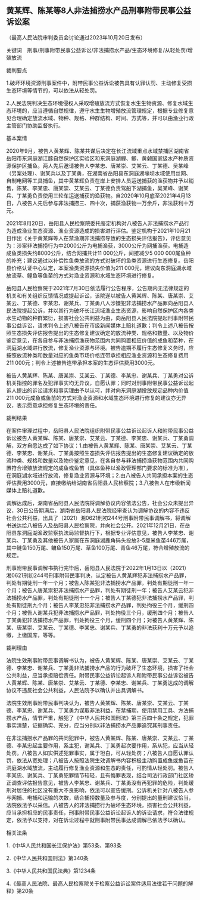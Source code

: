 ## 黄某辉、陈某等8人非法捕捞水产品刑事附带民事公益诉讼案

（最高人民法院审判委员会讨论通过2023年10月20日发布）



关键词　刑事/刑事附带民事公益诉讼/非法捕捞水产品/生态环境修复/从轻处罚/增殖放流

裁判要点

1.破坏环境资源刑事案件中，附带民事公益诉讼被告具有认罪认罚、主动修复受损生态环境等情节的，可以依法从轻处罚。

2.人民法院判决生态环境侵权人采取增殖放流方式恢复水生生物资源、修复水域生态环境的，应当遵循自然规律，遵守水生生物增殖放流管理规定，根据专业修复意见合理确定放流水域、物种、规格、种群结构、时间、方式等，并可以由渔业行政主管部门协助监督执行。

基本案情

2020年9月，被告人黄某辉、陈某共谋后决定在长江流域重点水域禁捕区湖南省岳阳市东洞庭湖江豚自然保护区实验区和东洞庭湖鲤、鲫、黄颡国家级水产种质资源保护区捕鱼。两人先后邀请被告人李某忠、唐某崇、艾某云、丁某德、吴某峰（另案处理）、谢某兵以及丁某勇，在湖南省岳阳县东洞庭湖壕坝水域使用丝网、自制电网等工具捕鱼，其中黄某辉负责在岸上安排人员运送捕获的渔获物并予以销售，陈某、李某忠、唐某崇、艾某云、丁某德负责驾船下湖捕鱼，吴某峰、谢某兵、丁某勇负责使用三轮车运送捕获的渔获物。自2020年10月底至2021年4月13日，八被告人先后参与非法捕捞三、四十次，捕获渔获物一万余斤，非法获利十万元。

2021年8月20日，岳阳县人民检察院委托鉴定机构对八被告人非法捕捞水产品行为造成渔业生态资源、渔业资源造成的损害进行评估。鉴定机构于2021年10月21日作出《关于黄某辉等人在禁渔期非法捕捞导致的生态损失评估报告》，评估意见为：涉案非法捕捞行为中2000公斤为电捕渔获，3000公斤为网捕渔获。电捕造成鱼类损失约8000公斤，结合网捕共计11 000公斤，间接减少5 000 000尾鱼种的补充；建议通过以补偿性鱼类放流的方式对破坏的鱼类资源进行生态修复。岳阳县价格认证中心认定，本案渔类资源损失价值为211 000元，建议向东洞庭湖水域放流草、鲤鱼等鱼苗的方式对渔业资源和水域生态环境进行修复。

岳阳县人民检察院于2021年7月30日依法履行公告程序，公告期内无法律规定的机关和有关组织反馈情况或提起诉讼，该院遂以被告人黄某辉、陈某、唐某崇、艾某云、丁某德、李某忠、谢某兵、丁某勇八人涉嫌犯非法捕捞水产品罪向岳阳县人民法院提起公诉，并以其行为破坏长江流域渔业生态资源，影响自然保护区内各类水生动物的种群繁衍，损害社会公共利益为由，向岳阳县人民法院提起刑事附带民事公益诉讼，请求判令上述八被告在市级新闻媒体上赔礼道歉；判令上述八被告按照生态损失评估报告提出的生态修复建议确定的放流种类、规格和数量、以及物价鉴定意见，在各自参与非法捕捞渔获物范围内共同购置相应价值的成鱼和苗种，在洞庭湖水域进行放流，修复渔业资源与环境。被告逾期不履行生态修复义务时，应按照放流种类和数量对应的鱼类市场价格连带承担相应渔业资源和生态修复费用211 000元；判令上述被告连带承担本案的生态评估费用3000元。

被告人黄某辉、陈某、唐某崇、艾某云、丁某德、李某忠、谢某兵、丁某勇对公诉机关指控的罪名及犯罪事实均无异议，自愿认罪；同时对刑事附带民事公益诉讼起诉人提出的诉讼请求和事实理由予以认可，并对向东洞庭湖投放规定品种内价值211 000元成鱼或鱼苗的方式对渔业资源和水域生态环境进行修复的建议亦无异议，表示愿意承担修复生态环境的责任。

裁判结果

在案件审理过程中，岳阳县人民法院组织附带民事公益诉讼起诉人和附带民事公益诉讼被告人黄某辉、陈某、唐某崇、艾某云、丁某德、李某忠、谢某兵、丁某勇调解，双方自愿达成了如下协议：1.由被告人黄某辉、陈某、唐某崇、艾某云、丁某德、李某忠、谢某兵、丁某勇按照生态损失评估报告提出的生态修复建议确定的放流种类、规格和数量以及物价鉴定意见，在各自参与非法捕捞渔获物范围内共同购置符合增殖放流规定的成鱼或鱼苗（具体鱼种以渔政管理部门要求的标准为准），在洞庭湖水域进行放流，修复渔业资源与环境；2.由八被告人共同承担本案的生态评估费用3000元，直接缴纳给湖南省岳阳县人民检察院；3.八被告人在市级新闻媒体上赔礼道歉。

调解达成后，湖南省岳阳县人民法院将调解协议内容依法公告，社会公众未提出异议，30日公告期满后，湖南省岳阳县人民法院经审查认为调解协议的内容不违反社会公共利益，出具了（2021）湘0621刑初244号刑事附带民事调解书，将调解书送达给八被告人及岳阳县人民检察院，并向社会公开。2021年12月21日，在岳阳县东洞庭湖渔政监察执法局监督执行下，根据专业评估意见，被告人李某忠、谢某兵、丁某勇及其他被告人家属在东洞庭湖鹿角码头投放3-5厘米鱼苗446万尾，其中鲢鱼150万尾、鳙鱼150万尾、草鱼100万尾、青鱼46万尾，符合增殖放流的规定。

刑事附带民事调解书执行完毕后，岳阳县人民法院于2022年1月13日以（2021）湘0621刑初244号刑事附带民事判决，认定被告人黄某辉犯非法捕捞水产品罪，判处有期徒刑一年一个月；被告人陈某犯非法捕捞水产品罪，判处有期徒刑一年一个月；被告人唐某崇犯非法捕捞水产品罪，判处有期徒刑一年；被告人艾某云犯非法捕捞水产品罪，判处有期徒刑十一个月；被告人丁某德犯非法捕捞水产品罪，判处有期徒刑九个月；被告人李某忠犯非法捕捞水产品罪，判处拘役三个月，缓刑四个月；被告人谢某兵犯非法捕捞水产品罪，判处拘役三个月，缓刑四个月；被告人丁某勇犯非法捕捞水产品罪，判处拘役三个月，缓刑四个月；对被告人黄某辉、陈某、唐某崇、艾某云、丁某德、李某忠、谢某兵、丁某勇的非法获利十万元予以追缴，上缴国库，等等。

裁判理由

法院生效刑事附带民事调解书认为，被告人黄某辉、陈某、唐某崇、艾某云、丁某德、李某忠、谢某兵、丁某勇非法捕捞水产品的行为破坏了生态环境，损害了社会公共利益，应当承担赔偿责任。附带民事公益诉讼起诉人和附带民事公益诉讼被告人黄某辉、陈某、唐某崇、艾某云、丁某德、李某忠、谢某兵、丁某勇达成的调解协议不违反社会公共利益，人民法院予以确认并出具调解书。

法院生效刑事附带民事判决认为，被告人黄某辉、陈某、唐某崇、艾某云、丁某德、李某忠、谢某兵、丁某勇为谋取非法利益，在禁捕期，使用禁用工具、方法捕捞水产品，情节严重，触犯了《中华人民共和国刑法》第三百四十条之规定，犯罪事实清楚，证据确实、充分，应当分别以非法捕捞水产品罪追究其刑事责任。

在非法捕捞水产品罪的共同犯罪中，被告人黄某辉、陈某、唐某崇、艾某云、丁某德、李某忠起主要作用，系主犯，谢某兵、丁某勇起次要作用，系从犯，应当从轻处罚。八被告人如实供述犯罪事实，属于坦白，可从轻处罚；八被告人自愿认罪认罚，依法从宽处理；八被告人按照法院生效调解书内容积极主动购置成鱼或鱼苗在洞庭湖水域放流，主动履行修复渔业资源和生态的责任，可酌情从轻处罚。被告人李某忠、谢某兵、丁某勇犯罪情节较轻，且有悔罪表现，结合司法行政部门社区矫正调查评估报告意见，被告人李某忠、谢某兵、丁某勇没有再犯罪的危险，判处缓刑对居住的社区没有重大不良影响，依法可以宣告缓刑。公诉机关针对八被告人参与网捕、电捕和运输的次数，结合捕捞数量及参与度，分别提出的量刑建议恰当，法院依法予以采信。八被告人的非法捕捞行为破坏生态环境，损害社会公共利益，应当承担相应的民事责任，刑事附带民事公益诉讼起诉人的诉讼请求，符合法律规定，依法予以支持，对在诉讼过程中就刑事附带民事达成调解已依法予以确认。

相关法条

1.《中华人民共和国长江保护法》第53条、第93条

2.《中华人民共和国刑法》第340条

3.《中华人民共和国民法典》第1234条

4.《最高人民法院、最高人民检察院关于检察公益诉讼案件适用法律若干问题的解释》第20条




